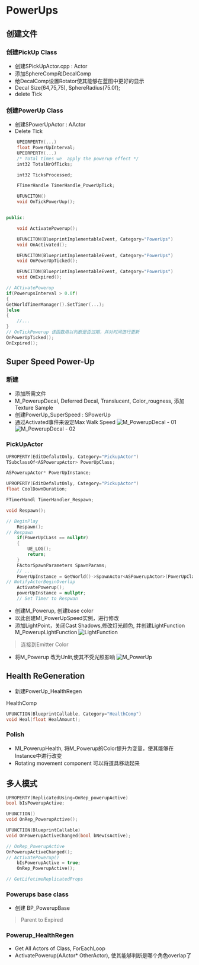 # PowerUps
## 创建文件
### 创建PickUp Class
+ 创建SPickUpActor.cpp : Actor
+ 添加SphereComp和DecalComp
+ 给DecalComp设置Rotator使其能够在蓝图中更好的显示
+ Decal Size(64,75,75), SphereRadius(75.0f);
+ delete Tick
### 创建PowerUp Class
+ 创建SPowerUpActor : AActor
+ Delete Tick
``` cpp
    UPEORPERTY(...)
    float PowerUpInterval;
    UPEORPERTY(...)
    /* Total times we  apply the powerup effect */
    int32 TotalNrOfTicks;

    int32 TicksProcessed;

    FTimerHandle TimerHandle_PowerUpTick;

    UFUNCITON()
    void OnTickPowerUup();


public:

    void ActivatePowerup();

    UFUNCITON(BlueprintImplementableEvent, Category="PowerUps")
    void OnActivated();

    UFUNCITON(BlueprintImplementableEvent, Category="PowerUps")
    void OnPowerUpTicked();

    UFUNCITON(BlueprintImplementableEvent, Category="PowerUps")
    void OnExpired();
```
``` cpp
// ACtivatePowerup
if(PowerupsInterval > 0.0f)
{
GetWorldTimerManager().SetTimer(...);
}else 
{
    //...
}
// OnTickPowerup 该函数用以判断是否过期，并对时间进行更新
OnPowerUpTicked();
OnExpired();
```
## Super Speed Power-Up
### 新建
+ 添加所需文件
+ M_PowerupDecal, Deferred Decal, Translucent, Color_rougness, 添加Texture Sample
+ 创建PowerUp_SuperSpeed : SPowerUp
+ 通过Activated事件来设定Max Walk Speed
![M_PowerupDecal - 01](index_files/06-1.png)
![M_PowerupDecal - 02](index_files/06-2.png)
### PickUpActor
``` cpp
UPROPERTY(EditDefalutOnly, Category="PickupActor")
TSubclassOf<ASPowerupActor> PowerUpClass;

ASPowerupActor* PowerUpInstance;

UPROPERTY(EditDefalutOnly, Category="PickupActor")
float CoolDownDuration;

FTimerHandl TimerHandler_Respawn;

void Respawn();
```
``` cpp
// BeginPlay
    Respawn();
// Respawn
    if(PowerUpCLass == nullptr)
    {
        UE_LOG();
        return;
    }
    FActorSpawnParameters SpawnParams;
    // ...
    PowerUpInstance = GetWorld()->SpawnActor<ASPowerupActor>(PowerUpClass, GetTransform(), SpawnParams);
// NotifyActorBeginOverlap
    ActivatePowerup();
    powerUpInstance = nullptr;
    // Set Timer to Respwan
```
+ 创建M_Powerup, 创建base color
+ 以此创建MI_PowerUpSpeed实例，进行修改
+ 添加LightPoint，关闭Cast Shadows,修改灯光颜色, 并创建LightFunction M_PowerupLightFunction
![LightFunction](index_files/06-3-PowerLightFunction.png)
> 连接到Emitter Color

+ 将M_Powerup 改为Unlit,使其不受光照影响
![M_PowerUp](index_files/06-4-Powerup.png)
## Health ReGeneration
+ 新建PowerUp_HealthRegen

HealthComp
``` cpp
UFUNCTION(BlueprintCallable, Category="HealthComp")
void Heal(float HealAmount);
```
### Polish
+ MI_PowerupHealth, 将M_Powerup的Color提升为变量，使其能够在Instance中进行改变
+ Rotating movement component 可以将道具移动起来
## 多人模式
``` cpp
UPROPERTY(ReplicatedUsing=OnRep_powerupActive)
bool bIsPowerupActive;

UFUNCTION()
void OnRep_PowerupActive();

UFUNCTION(BlueprintCallable)
void OnPowerupActiveChanged(bool bNewIsActive);
```
``` cpp
// OnRep_PowerupActive
OnPowerupActiveChanged();
// ActivatePowerup()
    bIsPowerupActive = true;
    OnRep_PowerupActive();

// GetLifetimeReplicatedProps
```
### Powerups base class
+ 创建 BP_PowerupBase
> Parent to Expired
### Powerup_HealthRegen
+ Get All Actors of Class, ForEachLoop
+ ActivatePowerup(AActor* OtherActor), 使其能够判断是哪个角色overlap了